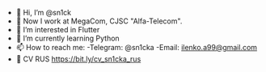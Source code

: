 - 👋 Hi, I’m @sn1ck
- 🏢 Now I work at MegaCom, CJSC "Alfa-Telecom".
- 👀 I’m interested in Flutter 
- 🌱 I’m currently learning Python
- 📫 How to reach me:
      -Telegram: @sn1cka
      -Email: ilenko.a99@gmail.com
- 📑 CV RUS https://bit.ly/cv_sn1cka_rus

